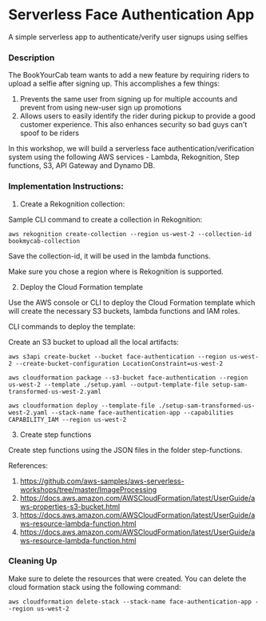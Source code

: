 # Serverless Face Authentication App

A simple serverless app to authenticate/verify user signups using selfies

### Description

The BookYourCab team wants to add a new feature by requiring riders to upload a selfie after signing up. This accomplishes a few things:

1. Prevents the same user from signing up for multiple accounts and prevent from using new-user sign up promotions
2. Allows users to easily identify the rider during pickup to provide a good customer experience. This also enhances security so bad guys can't spoof to be riders

In this workshop, we will build a serverless face authentication/verification system using the following AWS services - Lambda, Rekognition, Step functions, S3, API Gateway and Dynamo DB.

### Implementation Instructions:

1. Create a Rekognition collection:

Sample CLI command to create a collection in Rekognition:

`aws rekognition create-collection --region us-west-2 --collection-id bookmycab-collection`

Save the collection-id, it will be used in the lambda functions.

Make sure you chose a region where is Rekognition is supported.

2. Deploy the Cloud Formation template

Use the AWS console or CLI to deploy the Cloud Formation template which will create the necessary S3 buckets, lambda functions and IAM roles.

CLI commands to deploy the template:

Create an S3 bucket to upload all the local artifacts:

    aws s3api create-bucket --bucket face-authentication --region us-west-2 --create-bucket-configuration LocationConstraint=us-west-2

    aws cloudformation package --s3-bucket face-authentication --region us-west-2 --template ./setup.yaml --output-template-file setup-sam-transformed-us-west-2.yaml

    aws cloudformation deploy --template-file ./setup-sam-transformed-us-west-2.yaml --stack-name face-authentication-app --capabilities CAPABILITY_IAM --region us-west-2

3. Create step functions

Create step functions using the JSON files in the folder step-functions.

References:

1.  https://github.com/aws-samples/aws-serverless-workshops/tree/master/ImageProcessing
2.  https://docs.aws.amazon.com/AWSCloudFormation/latest/UserGuide/aws-properties-s3-bucket.html
3.  https://docs.aws.amazon.com/AWSCloudFormation/latest/UserGuide/aws-resource-lambda-function.html
4.  https://docs.aws.amazon.com/AWSCloudFormation/latest/UserGuide/aws-resource-lambda-function.html

### Cleaning Up

Make sure to delete the resources that were created. You can delete the cloud formation stack using the following command:

`aws cloudformation delete-stack --stack-name face-authentication-app --region us-west-2`
